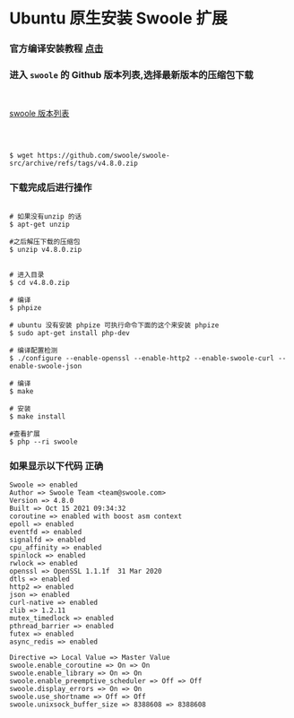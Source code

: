 # Ubuntu 原生安装 Swoole 扩展

### 官方编译安装教程 [点击](https://wiki.swoole.com/#/environment)

### 进入 `swoole` 的 Github 版本列表,选择最新版本的压缩包下载

<br>

[swoole 版本列表](https://github.com/swoole/swoole-src/releases)

<br>


```

$ wget https://github.com/swoole/swoole-src/archive/refs/tags/v4.8.0.zip

```


### 下载完成后进行操作

```

# 如果没有unzip 的话
$ apt-get unzip

#之后解压下载的压缩包
$ unzip v4.8.0.zip


# 进入目录
$ cd v4.8.0.zip

# 编译
$ phpize

# ubuntu 没有安装 phpize 可执行命令下面的这个来安装 phpize
$ sudo apt-get install php-dev 

# 编译配置检测
$ ./configure --enable-openssl --enable-http2 --enable-swoole-curl --enable-swoole-json

# 编译
$ make

# 安装
$ make install

#查看扩展
$ php --ri swoole

```

### 如果显示以下代码 正确

```
Swoole => enabled
Author => Swoole Team <team@swoole.com>
Version => 4.8.0
Built => Oct 15 2021 09:34:32
coroutine => enabled with boost asm context
epoll => enabled
eventfd => enabled
signalfd => enabled
cpu_affinity => enabled
spinlock => enabled
rwlock => enabled
openssl => OpenSSL 1.1.1f  31 Mar 2020
dtls => enabled
http2 => enabled
json => enabled
curl-native => enabled
zlib => 1.2.11
mutex_timedlock => enabled
pthread_barrier => enabled
futex => enabled
async_redis => enabled

Directive => Local Value => Master Value
swoole.enable_coroutine => On => On
swoole.enable_library => On => On
swoole.enable_preemptive_scheduler => Off => Off
swoole.display_errors => On => On
swoole.use_shortname => Off => Off
swoole.unixsock_buffer_size => 8388608 => 8388608

```
